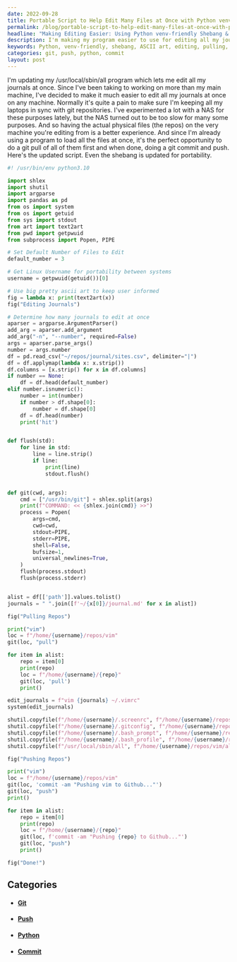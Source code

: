 ```yaml
---
date: 2022-09-28
title: Portable Script to Help Edit Many Files at Once with Python venv-friendly shebang!
permalink: /blog/portable-script-to-help-edit-many-files-at-once-with-python-venv-friendly-shebang/
headline: "Making Editing Easier: Using Python venv-friendly Shebang & ASCII Art to Edit Multiple Files Across Any Machine"
description: I'm making my program easier to use for editing all my journals across any machine. I'm using Python venv-friendly shebang to ensure portability and adding ASCII art to keep me informed. I'm going through the process of editing, pulling, editing, and pushing the repos. Come find out how I'm doing it!
keywords: Python, venv-friendly, shebang, ASCII art, editing, pulling, repos, portability, git, commit, push, journals
categories: git, push, python, commit
layout: post
---
```


I'm updating my /usr/local/sbin/all program which lets me edit all my journals
at once. Since I've been taking to working on more than my main machine, I've
decided to make it much easier to edit all my journals at once on any machine.
Normally it's quite a pain to make sure I'm keeping all my laptops in sync with
git repositories. I've experimented a lot with a NAS for these purposes lately,
but the NAS turned out to be too slow for many some purposes. And so having the
actual physical files (the repos) on the very machine you're editing from is a
better experience. And since I'm already using a program to load all the files
at once, it's the perfect opportunity to do a git pull of all of them first and
when done, doing a git commit and push. Here's the updated script. Even the
shebang is updated for portability.

```python
#! /usr/bin/env python3.10

import shlex
import shutil
import argparse
import pandas as pd
from os import system
from os import getuid
from sys import stdout
from art import text2art
from pwd import getpwuid
from subprocess import Popen, PIPE

# Set Default Number of Files to Edit
default_number = 3

# Get Linux Username for portability between systems
username = getpwuid(getuid())[0]

# Use big pretty ascii art to keep user informed
fig = lambda x: print(text2art(x))
fig("Editing Journals")

# Determine how many journals to edit at once
aparser = argparse.ArgumentParser()
add_arg = aparser.add_argument
add_arg("-n", "--number", required=False)
args = aparser.parse_args()
number = args.number
df = pd.read_csv("~/repos/journal/sites.csv", delimiter="|")
df = df.applymap(lambda x: x.strip())
df.columns = [x.strip() for x in df.columns]
if number == None:
    df = df.head(default_number)
elif number.isnumeric():
    number = int(number)
    if number > df.shape[0]:
        number = df.shape[0]
    df = df.head(number)
    print('hit')


def flush(std):
    for line in std:
        line = line.strip()
        if line:
            print(line)
            stdout.flush()


def git(cwd, args):
    cmd = ["/usr/bin/git"] + shlex.split(args)
    print(f"COMMAND: << {shlex.join(cmd)} >>")
    process = Popen(
        args=cmd,
        cwd=cwd,
        stdout=PIPE,
        stderr=PIPE,
        shell=False,
        bufsize=1,
        universal_newlines=True,
    )
    flush(process.stdout)
    flush(process.stderr)


alist = df[['path']].values.tolist()
journals = " ".join([f'~/{x[0]}/journal.md' for x in alist])

fig("Pulling Repos")

print("vim")
loc = f"/home/{username}/repos/vim"
git(loc, "pull")

for item in alist:
    repo = item[0]
    print(repo)
    loc = f"/home/{username}/{repo}"
    git(loc, 'pull')
    print()

edit_journals = f"vim {journals} ~/.vimrc"
system(edit_journals)

shutil.copyfile(f"/home/{username}/.screenrc", f"/home/{username}/repos/vim/.screenrc")
shutil.copyfile(f"/home/{username}/.gitconfig", f"/home/{username}/repos/vim/.gitconfig")
shutil.copyfile(f"/home/{username}/.bash_prompt", f"/home/{username}/repos/vim/.bash_prompt")
shutil.copyfile(f"/home/{username}/.bash_profile", f"/home/{username}/repos/vim/.bash_profile")
shutil.copyfile(f"/usr/local/sbin/all", f"/home/{username}/repos/vim/all")

fig("Pushing Repos")

print("vim")
loc = f"/home/{username}/repos/vim"
git(loc, 'commit -am "Pushing vim to Github..."')
git(loc, "push")
print()

for item in alist:
    repo = item[0]
    print(repo)
    loc = f"/home/{username}/{repo}"
    git(loc, f'commit -am "Pushing {repo} to Github..."')
    git(loc, "push")
    print()

fig("Done!")
```


## Categories

<ul>
<li><h4><a href='/git/'>Git</a></h4></li>
<li><h4><a href='/push/'>Push</a></h4></li>
<li><h4><a href='/python/'>Python</a></h4></li>
<li><h4><a href='/commit/'>Commit</a></h4></li></ul>